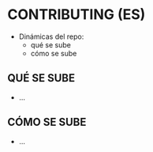# CONTRIBUTING (ES)

- Dinámicas del repo:
  - qué se sube
  - cómo se sube

## QUÉ SE SUBE

- ...

## CÓMO SE SUBE

- ...
